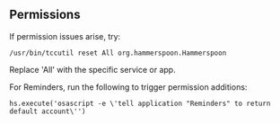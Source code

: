## Permissions

If permission issues arise, try:
```
/usr/bin/tccutil reset All org.hammerspoon.Hammerspoon
```

Replace 'All' with the specific service or app.

For Reminders, run the following to trigger permission additions:
```
hs.execute('osascript -e \'tell application "Reminders" to return default account\'')
```
